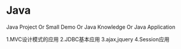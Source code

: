 # Java
Java Project Or Small Demo Or Java Knowledge Or Java Application


1.MVC设计模式的应用
2.JDBC基本应用
3.ajax,jquery
4.Session应用
